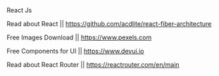 React Js

Read about React || https://github.com/acdlite/react-fiber-architecture

Free Images Download || https://www.pexels.com

Free Components for UI || https://www.devui.io

Read about React Router || https://reactrouter.com/en/main
